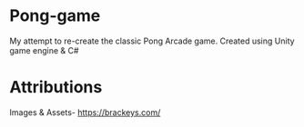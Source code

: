 # Pong-game
My attempt to re-create the classic Pong Arcade game. Created using Unity game engine &amp; C#  


# Attributions 

Images & Assets- https://brackeys.com/
